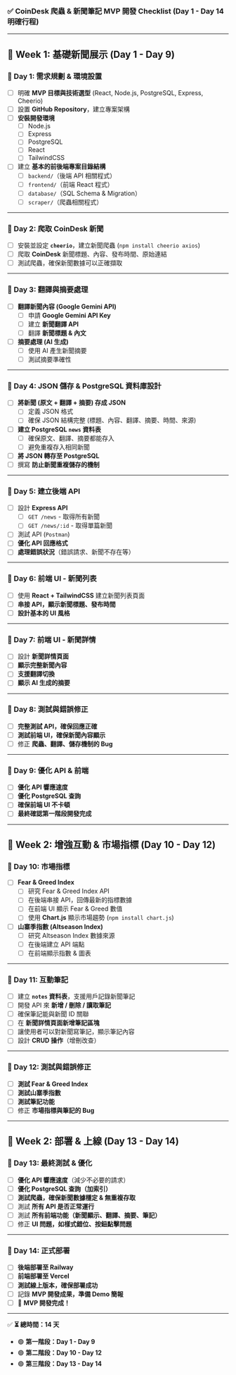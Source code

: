 ### ✅ **CoinDesk 爬蟲 & 新聞筆記 MVP 開發 Checklist (Day 1 - Day 14 明確行程)**
---

## **📅 Week 1: 基礎新聞展示 (Day 1 - Day 9)**

### **🔹 Day 1: 需求規劃 & 環境設置**
- [ ] 明確 **MVP 目標與技術選型** (React, Node.js, PostgreSQL, Express, Cheerio)
- [ ] 設置 **GitHub Repository**，建立專案架構
- [ ] **安裝開發環境**
  - [ ] Node.js
  - [ ] Express
  - [ ] PostgreSQL
  - [ ] React
  - [ ] TailwindCSS
- [ ] 建立 **基本的前後端專案目錄結構**
  - [ ] `backend/`（後端 API 相關程式）
  - [ ] `frontend/`（前端 React 程式）
  - [ ] `database/`（SQL Schema & Migration）
  - [ ] `scraper/`（爬蟲相關程式）

---

### **🔹 Day 2: 爬取 CoinDesk 新聞**
- [ ] 安裝並設定 **`cheerio`**，建立新聞爬蟲 (`npm install cheerio axios`)
- [ ] 爬取 **CoinDesk** 新聞標題、內容、發布時間、原始連結
- [ ] 測試爬蟲，確保新聞數據可以正確擷取

---

### **🔹 Day 3: 翻譯與摘要處理**
- [ ] **翻譯新聞內容 (Google Gemini API)**
  - [ ] 申請 **Google Gemini API Key**
  - [ ] 建立 **新聞翻譯 API**
  - [ ] 翻譯 **新聞標題 & 內文**
- [ ] **摘要處理 (AI 生成)**
  - [ ] 使用 AI 產生新聞摘要
  - [ ] 測試摘要準確性

---

### **🔹 Day 4: JSON 儲存 & PostgreSQL 資料庫設計**
- [ ] **將新聞 (原文 + 翻譯 + 摘要) 存成 JSON**
  - [ ] 定義 JSON 格式
  - [ ] 確保 JSON 結構完整 (標題、內容、翻譯、摘要、時間、來源)
- [ ] **建立 PostgreSQL `news` 資料表**
  - [ ] 確保原文、翻譯、摘要都能存入
  - [ ] 避免重複存入相同新聞
- [ ] **將 JSON 轉存至 PostgreSQL**
- [ ] 撰寫 **防止新聞重複儲存的機制**

---

### **🔹 Day 5: 建立後端 API**
- [ ] 設計 **Express API**
  - [ ] `GET /news` - 取得所有新聞
  - [ ] `GET /news/:id` - 取得單篇新聞
- [ ] 測試 API (`Postman`)
- [ ] **優化 API 回應格式**
- [ ] **處理錯誤狀況**（錯誤請求、新聞不存在等）

---

### **🔹 Day 6: 前端 UI - 新聞列表**
- [ ] 使用 **React + TailwindCSS** 建立新聞列表頁面
- [ ] **串接 API，顯示新聞標題、發布時間**
- [ ] **設計基本的 UI 風格**

---

### **🔹 Day 7: 前端 UI - 新聞詳情**
- [ ] 設計 **新聞詳情頁面**
- [ ] **顯示完整新聞內容**
- [ ] **支援翻譯切換**
- [ ] **顯示 AI 生成的摘要**

---

### **🔹 Day 8: 測試與錯誤修正**
- [ ] **完整測試 API，確保回應正確**
- [ ] **測試前端 UI，確保新聞內容顯示**
- [ ] 修正 **爬蟲、翻譯、儲存機制的 Bug**

---

### **🔹 Day 9: 優化 API & 前端**
- [ ] **優化 API 響應速度**
- [ ] **優化 PostgreSQL 查詢**
- [ ] **確保前端 UI 不卡頓**
- [ ] **最終確認第一階段開發完成**

---

## **📅 Week 2: 增強互動 & 市場指標 (Day 10 - Day 12)**

### **🔹 Day 10: 市場指標**
- [ ] **Fear & Greed Index**
  - [ ] 研究 Fear & Greed Index API
  - [ ] 在後端串接 API，回傳最新的指標數據
  - [ ] 在前端 UI 顯示 Fear & Greed 數值
  - [ ] 使用 **Chart.js** 顯示市場趨勢 (`npm install chart.js`)
- [ ] **山寨季指數 (Altseason Index)**
  - [ ] 研究 Altseason Index 數據來源
  - [ ] 在後端建立 API 端點
  - [ ] 在前端顯示指數 & 圖表

---

### **🔹 Day 11: 互動筆記**
- [ ] 建立 **`notes` 資料表**，支援用戶記錄新聞筆記
- [ ] 開發 API 來 **新增 / 刪除 / 讀取筆記**
- [ ] 確保筆記能與新聞 ID 關聯
- [ ] 在 **新聞詳情頁面新增筆記區塊**
- [ ] 讓使用者可以對新聞寫筆記，顯示筆記內容
- [ ] 設計 **CRUD 操作**（增刪改查）

---

### **🔹 Day 12: 測試與錯誤修正**
- [ ] **測試 Fear & Greed Index**
- [ ] **測試山寨季指數**
- [ ] **測試筆記功能**
- [ ] 修正 **市場指標與筆記的 Bug**

---

## **📅 Week 2: 部署 & 上線 (Day 13 - Day 14)**

### **🔹 Day 13: 最終測試 & 優化**
- [ ] **優化 API 響應速度**（減少不必要的請求）
- [ ] **優化 PostgreSQL 查詢（加索引）**
- [ ] **測試爬蟲，確保新聞數據穩定 & 無重複存取**
- [ ] 測試 **所有 API 是否正常運行**
- [ ] 測試 **所有前端功能（新聞顯示、翻譯、摘要、筆記）**
- [ ] 修正 **UI 問題，如樣式錯位、按鈕點擊問題**

---

### **🔹 Day 14: 正式部署**
- [ ] **後端部署至 Railway**
- [ ] **前端部署至 Vercel**
- [ ] **測試線上版本，確保部署成功**
- [ ] 記錄 **MVP 開發成果，準備 Demo 簡報**
- [ ] 🎉 **MVP 開發完成！**

---

✅ **⏳ 總時間：14 天**
- 🟢 **第一階段：Day 1 - Day 9**
- 🟢 **第二階段：Day 10 - Day 12**
- 🟢 **第三階段：Day 13 - Day 14**

